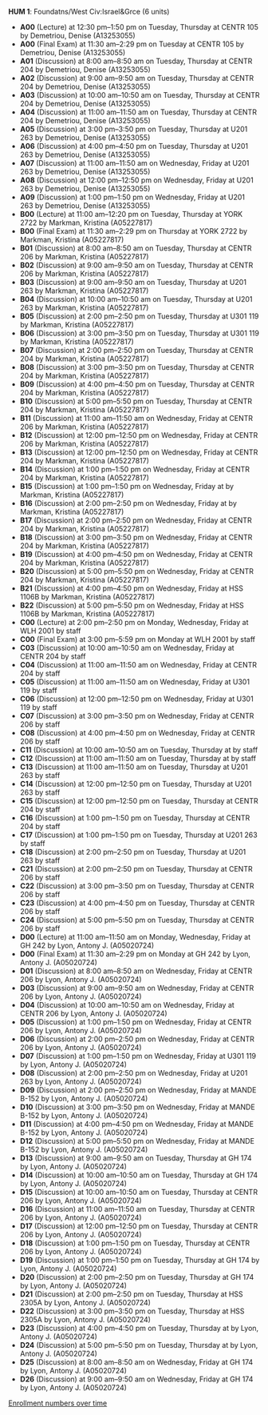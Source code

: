 **HUM 1**: Foundatns/West Civ:Israel&Grce (6 units)

- **A00** (Lecture) at 12:30 pm–1:50 pm on Tuesday, Thursday at CENTR 105 by Demetriou, Denise (A13253055)
- **A00** (Final Exam) at 11:30 am–2:29 pm on Tuesday at CENTR 105 by Demetriou, Denise (A13253055)
- **A01** (Discussion) at 8:00 am–8:50 am on Tuesday, Thursday at CENTR 204 by Demetriou, Denise (A13253055)
- **A02** (Discussion) at 9:00 am–9:50 am on Tuesday, Thursday at CENTR 204 by Demetriou, Denise (A13253055)
- **A03** (Discussion) at 10:00 am–10:50 am on Tuesday, Thursday at CENTR 204 by Demetriou, Denise (A13253055)
- **A04** (Discussion) at 11:00 am–11:50 am on Tuesday, Thursday at CENTR 204 by Demetriou, Denise (A13253055)
- **A05** (Discussion) at 3:00 pm–3:50 pm on Tuesday, Thursday at U201 263 by Demetriou, Denise (A13253055)
- **A06** (Discussion) at 4:00 pm–4:50 pm on Tuesday, Thursday at U201 263 by Demetriou, Denise (A13253055)
- **A07** (Discussion) at 11:00 am–11:50 am on Wednesday, Friday at U201 263 by Demetriou, Denise (A13253055)
- **A08** (Discussion) at 12:00 pm–12:50 pm on Wednesday, Friday at U201 263 by Demetriou, Denise (A13253055)
- **A09** (Discussion) at 1:00 pm–1:50 pm on Wednesday, Friday at U201 263 by Demetriou, Denise (A13253055)
- **B00** (Lecture) at 11:00 am–12:20 pm on Tuesday, Thursday at YORK 2722 by Markman, Kristina (A05227817)
- **B00** (Final Exam) at 11:30 am–2:29 pm on Thursday at YORK 2722 by Markman, Kristina (A05227817)
- **B01** (Discussion) at 8:00 am–8:50 am on Tuesday, Thursday at CENTR 206 by Markman, Kristina (A05227817)
- **B02** (Discussion) at 9:00 am–9:50 am on Tuesday, Thursday at CENTR 206 by Markman, Kristina (A05227817)
- **B03** (Discussion) at 9:00 am–9:50 am on Tuesday, Thursday at U201 263 by Markman, Kristina (A05227817)
- **B04** (Discussion) at 10:00 am–10:50 am on Tuesday, Thursday at U201 263 by Markman, Kristina (A05227817)
- **B05** (Discussion) at 2:00 pm–2:50 pm on Tuesday, Thursday at U301 119 by Markman, Kristina (A05227817)
- **B06** (Discussion) at 3:00 pm–3:50 pm on Tuesday, Thursday at U301 119 by Markman, Kristina (A05227817)
- **B07** (Discussion) at 2:00 pm–2:50 pm on Tuesday, Thursday at CENTR 204 by Markman, Kristina (A05227817)
- **B08** (Discussion) at 3:00 pm–3:50 pm on Tuesday, Thursday at CENTR 204 by Markman, Kristina (A05227817)
- **B09** (Discussion) at 4:00 pm–4:50 pm on Tuesday, Thursday at CENTR 204 by Markman, Kristina (A05227817)
- **B10** (Discussion) at 5:00 pm–5:50 pm on Tuesday, Thursday at CENTR 204 by Markman, Kristina (A05227817)
- **B11** (Discussion) at 11:00 am–11:50 am on Wednesday, Friday at CENTR 206 by Markman, Kristina (A05227817)
- **B12** (Discussion) at 12:00 pm–12:50 pm on Wednesday, Friday at CENTR 206 by Markman, Kristina (A05227817)
- **B13** (Discussion) at 12:00 pm–12:50 pm on Wednesday, Friday at CENTR 204 by Markman, Kristina (A05227817)
- **B14** (Discussion) at 1:00 pm–1:50 pm on Wednesday, Friday at CENTR 204 by Markman, Kristina (A05227817)
- **B15** (Discussion) at 1:00 pm–1:50 pm on Wednesday, Friday at   by Markman, Kristina (A05227817)
- **B16** (Discussion) at 2:00 pm–2:50 pm on Wednesday, Friday at   by Markman, Kristina (A05227817)
- **B17** (Discussion) at 2:00 pm–2:50 pm on Wednesday, Friday at CENTR 204 by Markman, Kristina (A05227817)
- **B18** (Discussion) at 3:00 pm–3:50 pm on Wednesday, Friday at CENTR 204 by Markman, Kristina (A05227817)
- **B19** (Discussion) at 4:00 pm–4:50 pm on Wednesday, Friday at CENTR 204 by Markman, Kristina (A05227817)
- **B20** (Discussion) at 5:00 pm–5:50 pm on Wednesday, Friday at CENTR 204 by Markman, Kristina (A05227817)
- **B21** (Discussion) at 4:00 pm–4:50 pm on Wednesday, Friday at HSS 1106B by Markman, Kristina (A05227817)
- **B22** (Discussion) at 5:00 pm–5:50 pm on Wednesday, Friday at HSS 1106B by Markman, Kristina (A05227817)
- **C00** (Lecture) at 2:00 pm–2:50 pm on Monday, Wednesday, Friday at WLH 2001 by staff
- **C00** (Final Exam) at 3:00 pm–5:59 pm on Monday at WLH 2001 by staff
- **C03** (Discussion) at 10:00 am–10:50 am on Wednesday, Friday at CENTR 204 by staff
- **C04** (Discussion) at 11:00 am–11:50 am on Wednesday, Friday at CENTR 204 by staff
- **C05** (Discussion) at 11:00 am–11:50 am on Wednesday, Friday at U301 119 by staff
- **C06** (Discussion) at 12:00 pm–12:50 pm on Wednesday, Friday at U301 119 by staff
- **C07** (Discussion) at 3:00 pm–3:50 pm on Wednesday, Friday at CENTR 206 by staff
- **C08** (Discussion) at 4:00 pm–4:50 pm on Wednesday, Friday at CENTR 206 by staff
- **C11** (Discussion) at 10:00 am–10:50 am on Tuesday, Thursday at   by staff
- **C12** (Discussion) at 11:00 am–11:50 am on Tuesday, Thursday at   by staff
- **C13** (Discussion) at 11:00 am–11:50 am on Tuesday, Thursday at U201 263 by staff
- **C14** (Discussion) at 12:00 pm–12:50 pm on Tuesday, Thursday at U201 263 by staff
- **C15** (Discussion) at 12:00 pm–12:50 pm on Tuesday, Thursday at CENTR 204 by staff
- **C16** (Discussion) at 1:00 pm–1:50 pm on Tuesday, Thursday at CENTR 204 by staff
- **C17** (Discussion) at 1:00 pm–1:50 pm on Tuesday, Thursday at U201 263 by staff
- **C18** (Discussion) at 2:00 pm–2:50 pm on Tuesday, Thursday at U201 263 by staff
- **C21** (Discussion) at 2:00 pm–2:50 pm on Tuesday, Thursday at CENTR 206 by staff
- **C22** (Discussion) at 3:00 pm–3:50 pm on Tuesday, Thursday at CENTR 206 by staff
- **C23** (Discussion) at 4:00 pm–4:50 pm on Tuesday, Thursday at CENTR 206 by staff
- **C24** (Discussion) at 5:00 pm–5:50 pm on Tuesday, Thursday at CENTR 206 by staff
- **D00** (Lecture) at 11:00 am–11:50 am on Monday, Wednesday, Friday at GH 242 by Lyon, Antony J. (A05020724)
- **D00** (Final Exam) at 11:30 am–2:29 pm on Monday at GH 242 by Lyon, Antony J. (A05020724)
- **D01** (Discussion) at 8:00 am–8:50 am on Wednesday, Friday at CENTR 206 by Lyon, Antony J. (A05020724)
- **D03** (Discussion) at 9:00 am–9:50 am on Wednesday, Friday at CENTR 206 by Lyon, Antony J. (A05020724)
- **D04** (Discussion) at 10:00 am–10:50 am on Wednesday, Friday at CENTR 206 by Lyon, Antony J. (A05020724)
- **D05** (Discussion) at 1:00 pm–1:50 pm on Wednesday, Friday at CENTR 206 by Lyon, Antony J. (A05020724)
- **D06** (Discussion) at 2:00 pm–2:50 pm on Wednesday, Friday at CENTR 206 by Lyon, Antony J. (A05020724)
- **D07** (Discussion) at 1:00 pm–1:50 pm on Wednesday, Friday at U301 119 by Lyon, Antony J. (A05020724)
- **D08** (Discussion) at 2:00 pm–2:50 pm on Wednesday, Friday at U201 263 by Lyon, Antony J. (A05020724)
- **D09** (Discussion) at 2:00 pm–2:50 pm on Wednesday, Friday at MANDE B-152 by Lyon, Antony J. (A05020724)
- **D10** (Discussion) at 3:00 pm–3:50 pm on Wednesday, Friday at MANDE B-152 by Lyon, Antony J. (A05020724)
- **D11** (Discussion) at 4:00 pm–4:50 pm on Wednesday, Friday at MANDE B-152 by Lyon, Antony J. (A05020724)
- **D12** (Discussion) at 5:00 pm–5:50 pm on Wednesday, Friday at MANDE B-152 by Lyon, Antony J. (A05020724)
- **D13** (Discussion) at 9:00 am–9:50 am on Tuesday, Thursday at GH 174 by Lyon, Antony J. (A05020724)
- **D14** (Discussion) at 10:00 am–10:50 am on Tuesday, Thursday at GH 174 by Lyon, Antony J. (A05020724)
- **D15** (Discussion) at 10:00 am–10:50 am on Tuesday, Thursday at CENTR 206 by Lyon, Antony J. (A05020724)
- **D16** (Discussion) at 11:00 am–11:50 am on Tuesday, Thursday at CENTR 206 by Lyon, Antony J. (A05020724)
- **D17** (Discussion) at 12:00 pm–12:50 pm on Tuesday, Thursday at CENTR 206 by Lyon, Antony J. (A05020724)
- **D18** (Discussion) at 1:00 pm–1:50 pm on Tuesday, Thursday at CENTR 206 by Lyon, Antony J. (A05020724)
- **D19** (Discussion) at 1:00 pm–1:50 pm on Tuesday, Thursday at GH 174 by Lyon, Antony J. (A05020724)
- **D20** (Discussion) at 2:00 pm–2:50 pm on Tuesday, Thursday at GH 174 by Lyon, Antony J. (A05020724)
- **D21** (Discussion) at 2:00 pm–2:50 pm on Tuesday, Thursday at HSS 2305A by Lyon, Antony J. (A05020724)
- **D22** (Discussion) at 3:00 pm–3:50 pm on Tuesday, Thursday at HSS 2305A by Lyon, Antony J. (A05020724)
- **D23** (Discussion) at 4:00 pm–4:50 pm on Tuesday, Thursday at   by Lyon, Antony J. (A05020724)
- **D24** (Discussion) at 5:00 pm–5:50 pm on Tuesday, Thursday at   by Lyon, Antony J. (A05020724)
- **D25** (Discussion) at 8:00 am–8:50 am on Wednesday, Friday at GH 174 by Lyon, Antony J. (A05020724)
- **D26** (Discussion) at 9:00 am–9:50 am on Wednesday, Friday at GH 174 by Lyon, Antony J. (A05020724)

[Enrollment numbers over time](./HUM1.tsv)
